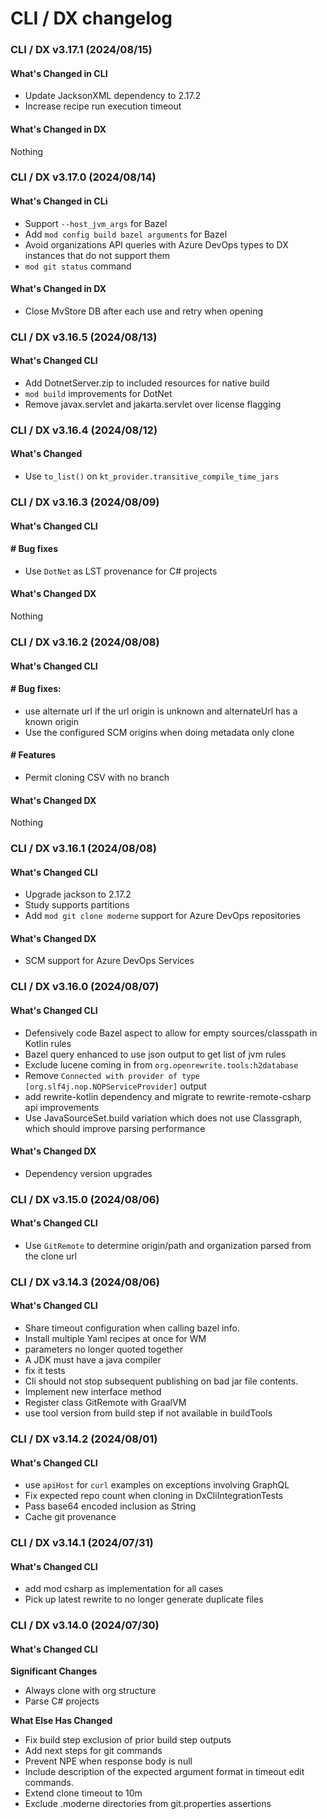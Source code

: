 # CLI / DX changelog

### CLI / DX v3.17.1 (2024/08/15)

#### What's Changed in CLI
* Update JacksonXML dependency to 2.17.2
* Increase recipe run execution timeout
#### What's Changed in DX
Nothing


### CLI / DX v3.17.0 (2024/08/14)

#### What's Changed in CLi
* Support `--host_jvm_args` for Bazel
* Add `mod config build bazel arguments` for Bazel
* Avoid organizations API queries with Azure DevOps types to DX instances that do not support them
* `mod git status` command
#### What's Changed in DX
* Close MvStore DB after each use and retry when opening


### CLI / DX v3.16.5 (2024/08/13)

#### What's Changed CLI
* Add DotnetServer.zip to included resources for native build
* `mod build` improvements for DotNet
* Remove javax.servlet and jakarta.servlet over license flagging


### CLI / DX v3.16.4 (2024/08/12)

#### What's Changed
* Use `to_list()` on `kt_provider.transitive_compile_time_jars`


### CLI / DX v3.16.3 (2024/08/09)

#### What's Changed CLI
#### # Bug fixes
* Use `DotNet` as LST provenance for C# projects
#### What's Changed DX
Nothing


### CLI / DX v3.16.2 (2024/08/08)

#### What's Changed CLI
#### # Bug fixes:
- use alternate url if the url origin is unknown and alternateUrl has a known origin
- Use the configured SCM origins when doing metadata only clone
#### # Features
* Permit cloning CSV with no branch
#### What's Changed DX
Nothing


### CLI / DX v3.16.1 (2024/08/08)

#### What's Changed CLI

* Upgrade jackson to 2.17.2
* Study supports partitions
* Add `mod git clone moderne` support for Azure DevOps repositories

#### What's Changed DX

* SCM support for Azure DevOps Services

### CLI / DX v3.16.0 (2024/08/07)

#### What's Changed CLI

* Defensively code Bazel aspect to allow for empty sources/classpath in Kotlin rules
* Bazel query enhanced to use json output to get list of jvm rules
* Exclude lucene coming in from `org.openrewrite.tools:h2database`
* Remove `Connected with provider of type [org.slf4j.nop.NOPServiceProvider]` output
* add rewrite-kotlin dependency and migrate to rewrite-remote-csharp api improvements
* Use JavaSourceSet.build variation which does not use Classgraph, which should improve parsing performance

#### What's Changed DX

* Dependency version upgrades

### CLI / DX v3.15.0 (2024/08/06)

#### What's Changed CLI

* Use `GitRemote` to determine origin/path and organization parsed from the clone url

### CLI / DX v3.14.3 (2024/08/06)

#### What's Changed CLI

* Share timeout configuration when calling bazel info.
* Install multiple Yaml recipes at once for WM
* parameters no longer quoted together
* A JDK must have a java compiler
* fix it tests
* Cli should not stop subsequent publishing on bad jar file contents.
* Implement new interface method
* Register class GitRemote with GraalVM
* use tool version from build step if not available in buildTools

### CLI / DX v3.14.2 (2024/08/01)

#### What's Changed CLI

* use `apiHost` for `curl` examples on exceptions involving GraphQL
* Fix expected repo count when cloning in DxCliIntegrationTests
* Pass base64 encoded inclusion as String
* Cache git provenance

### CLI / DX v3.14.1 (2024/07/31)

#### What's Changed CLI

* add mod csharp as implementation for all cases
* Pick up latest rewrite to no longer generate duplicate files

### CLI / DX v3.14.0 (2024/07/30)

#### What's Changed CLI

**Significant Changes**

* Always clone with org structure
* Parse C# projects

**What Else Has Changed**

* Fix build step exclusion of prior build step outputs
* Add next steps for git commands
* Prevent NPE when response body is null
* Include description of the expected argument format in timeout edit commands.
* Extend clone timeout to 10m
* Exclude .moderne directories from git.properties assertions
